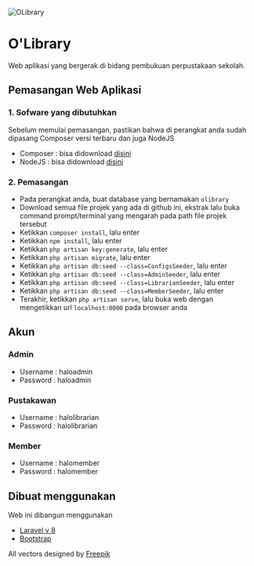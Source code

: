 ![OLibrary](https://i.imgur.com/WWqKDdR.png?1) <br>
# O'Library
Web aplikasi yang bergerak di bidang pembukuan perpustakaan sekolah.

## Pemasangan Web Aplikasi
### 1. Sofware yang dibutuhkan
Sebelum memulai pemasangan, pastikan bahwa di perangkat anda sudah dipasang Composer versi terbaru dan juga NodeJS
* Composer : bisa didownload [disini](https://getcomposer.org/)
* NodeJS : bisa didownload [disini](https://nodejs.org/en/)
### 2. Pemasangan
* Pada perangkat anda, buat database yang bernamakan `olibrary`
* Download semua file projek yang ada di github ini, ekstrak lalu buka command prompt/terminal yang mengarah pada path file projek tersebut
* Ketikkan `composer install`, lalu enter
* Ketikkan `npm install`, lalu enter
* Ketikkan `php artisan key:generate`, lalu enter
* Ketikkan `php artisan migrate`, lalu enter
* Ketikkan `php artisan db:seed --class=ConfigsSeeder`, lalu enter
* Ketikkan `php artisan db:seed --class=AdminSeeder`, lalu enter
* Ketikkan `php artisan db:seed --class=LibrarianSeeder`, lalu enter
* Ketikkan `php artisan db:seed --class=MemberSeeder`, lalu enter
* Terakhir, ketikkan `php artisan serve`, lalu buka web dengan mengetikkan url `localhost:8000` pada browser anda

## Akun
### Admin
* Username : haloadmin
* Password : haloadmin
### Pustakawan
* Username : halolibrarian
* Password : halolibrarian
### Member
* Username : halomember
* Password : halomember

## Dibuat menggunakan
Web ini dibangun menggunakan
* [Laravel v 8](https://laravel.com/docs/8.x)
* [Bootstrap](https://getbootstrap.com/docs/4.5/getting-started/introduction/)


All vectors designed by [Freepik](https://www.freepik.com/)
